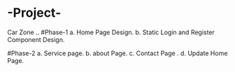 # -Project-
Car Zone ..
#Phase-1
a. Home Page Design.
b. Static Login and Register Component Design.

#Phase-2
a. Service page.
b. about Page.
c. Contact Page .
d. Update Home Page.  
